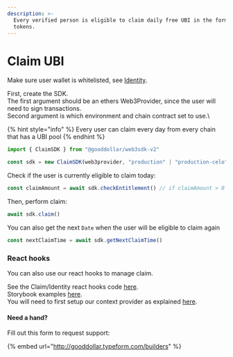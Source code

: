 ```yaml
---
description: >-
  Every verified person is eligible to claim daily free UBI in the form of G$
  tokens.
---
```


# Claim UBI

Make sure user wallet is whitelisted, see [Identity](identity-sybil-resistance.md).

First, create the SDK.\
The first argument should be an ethers Web3Provider, since the user will need to sign transactions.\
Second argument is which environment and chain contract set to use.\


{% hint style="info" %}
Every user can claim every day from every chain that has a UBI pool
{% endhint %}

```typescript
import { ClaimSDK } from "@gooddollar/web3sdk-v2"

const sdk = new ClaimSDK(web3provider, "production" | "production-celo")
```

Check if the user is currently eligible to claim today:

```typescript
const claimAmount = await sdk.checkEntitlement() // if claimAmount > 0 user can claim
```

Then, perform claim:

```typescript
await sdk.claim()
```

You can also get the next `Date` when the user will be eligible to claim again

```typescript
const nextClaimTime = await sdk.getNextClaimTime()
```

### React hooks

You can also use our react hooks to manage claim.

See the Claim/Identity react hooks code [here](https://github.com/GoodDollar/GoodWeb3-Mono/blob/master/packages/sdk-v2/src/sdk/claim/react.ts).\
Storybook examples [here](https://github.com/GoodDollar/GoodWeb3-Mono/tree/master/packages/sdk-v2/src/stories/claim).\
You will need to first setup our context provider as explained [here](react-hooks-setup.md).



#### Need a hand?

Fill out this form to request support:

{% embed url="http://gooddollar.typeform.com/builders" %}
